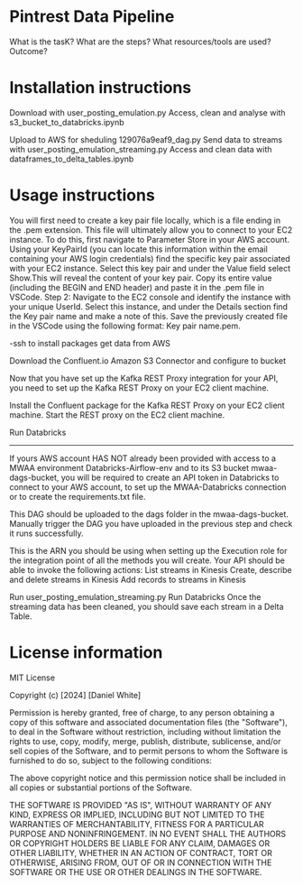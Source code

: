# Pintrest Data Pipeline
What is the tasK?
What are the steps?
What resources/tools are used?
Outcome?


# Installation instructions
Download with user_posting_emulation.py
Access, clean and analyse with s3_bucket_to_databricks.ipynb

Upload to AWS for sheduling 129076a9eaf9_dag.py
Send data to streams with user_posting_emulation_streaming.py
Access and clean data with dataframes_to_delta_tables.ipynb

# Usage instructions
You will first need to create a key pair file locally, which is a file ending in the .pem extension. This file will ultimately allow you to connect to your EC2 instance. To do this, first navigate to Parameter Store in your AWS account.
Using your KeyPairId (you can locate this information within the email containing your AWS login credentials) find the specific key pair associated with your EC2 instance. Select this key pair and under the Value field select Show.This will reveal the content of your key pair. Copy its entire value (including the BEGIN and END header) and paste it in the .pem file in VSCode.
Step 2:
Navigate to the EC2 console and identify the instance with your unique UserId. Select this instance, and under the Details section find the Key pair name and make a note of this. Save the previously created file in the VSCode using the following format: Key pair name.pem.

-ssh to install packages
get data from AWS

Download the Confluent.io Amazon S3 Connector and configure to bucket

Now that you have set up the Kafka REST Proxy integration for your API, you need to set up the Kafka REST Proxy on your EC2 client machine.

Install the Confluent package for the Kafka REST Proxy on your EC2 client machine.
Start the REST proxy on the EC2 client machine.

Run Databricks

----

If yours AWS account  HAS NOT already been provided with access to a MWAA environment Databricks-Airflow-env and to its S3 bucket mwaa-dags-bucket, you will be required to create an API token in Databricks to connect to your AWS account, to set up the MWAA-Databricks connection or to create the requirements.txt file.

This DAG should be uploaded to the dags folder in the mwaa-dags-bucket.
Manually trigger the DAG you have uploaded in the previous step and check it runs successfully.



This is the ARN you should be using when setting up the Execution role for the integration point of all the methods you will create.
Your API should be able to invoke the following actions:
List streams in Kinesis
Create, describe and delete streams in Kinesis
Add records to streams in Kinesis

Run  user_posting_emulation_streaming.py
Run Databricks
Once the streaming data has been cleaned, you should save each stream in a Delta Table.



# License information
MIT License

Copyright (c) [2024] [Daniel White]

Permission is hereby granted, free of charge, to any person obtaining a copy
of this software and associated documentation files (the "Software"), to deal
in the Software without restriction, including without limitation the rights
to use, copy, modify, merge, publish, distribute, sublicense, and/or sell
copies of the Software, and to permit persons to whom the Software is
furnished to do so, subject to the following conditions:

The above copyright notice and this permission notice shall be included in all
copies or substantial portions of the Software.

THE SOFTWARE IS PROVIDED "AS IS", WITHOUT WARRANTY OF ANY KIND, EXPRESS OR
IMPLIED, INCLUDING BUT NOT LIMITED TO THE WARRANTIES OF MERCHANTABILITY,
FITNESS FOR A PARTICULAR PURPOSE AND NONINFRINGEMENT. IN NO EVENT SHALL THE
AUTHORS OR COPYRIGHT HOLDERS BE LIABLE FOR ANY CLAIM, DAMAGES OR OTHER
LIABILITY, WHETHER IN AN ACTION OF CONTRACT, TORT OR OTHERWISE, ARISING FROM,
OUT OF OR IN CONNECTION WITH THE SOFTWARE OR THE USE OR OTHER DEALINGS IN THE
SOFTWARE.